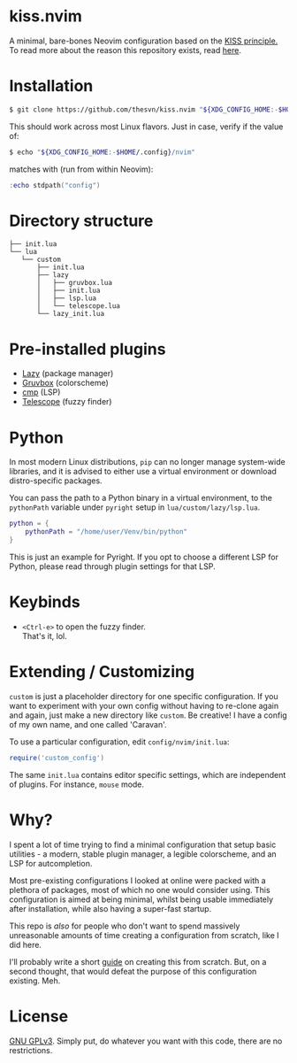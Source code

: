 # kiss.nvim
A minimal, bare-bones Neovim configuration based on the [KISS principle.](https://en.wikipedia.org/wiki/KISS_principle) 
To read more about the reason this repository exists, read [here](#why).

# Installation
```bash
$ git clone https://github.com/thesvn/kiss.nvim "${XDG_CONFIG_HOME:-$HOME/.config}"/nvim
```

This should work across most Linux flavors. Just in case, verify if the value of:
```bash
$ echo "${XDG_CONFIG_HOME:-$HOME/.config}/nvim"
```

matches with (run from within Neovim):
```lua
:echo stdpath("config")
```

# Directory structure
```
├── init.lua  
└── lua  
   └── custom  
       ├── init.lua  
       ├── lazy  
       │   ├── gruvbox.lua  
       │   ├── init.lua  
       │   ├── lsp.lua  
       │   └── telescope.lua  
       └── lazy_init.lua  
```

  
# Pre-installed plugins
- [Lazy](https://lazy.folke.io/) (package manager)
- [Gruvbox](https://github.com/ellisonleao/gruvbox.nvim) (colorscheme)
- [cmp](https://github.com/hrsh7th/nvim-cmp) (LSP)
- [Telescope](https://github.com/nvim-telescope/telescope.nvim) (fuzzy finder)
  

# Python
In most modern Linux distributions, `pip` can no longer manage system-wide libraries, and it is advised to either use a virtual environment or download 
distro-specific packages.

You can pass the path to a Python binary in a virtual environment, to the `pythonPath` variable under `pyright` setup in `lua/custom/lazy/lsp.lua`.
```lua
python = {
    pythonPath = "/home/user/Venv/bin/python"
}
```

This is just an example for Pyright. If you opt to choose a different LSP for Python,
please read through plugin settings for that LSP.
  
  
# Keybinds
- `<Ctrl-e>` to open the fuzzy finder.  
That's it, lol.


# Extending / Customizing
`custom` is just a placeholder directory for one specific configuration. If you want to 
experiment with your own config without having to re-clone again and again, just make a new directory like `custom`.
Be creative! I have a config of my own name, and one called 'Caravan'.

To use a particular configuration, edit `config/nvim/init.lua`:
```lua
require('custom_config')
```

The same `init.lua` contains editor specific settings, which are independent of plugins.
For instance, `mouse` mode.


# Why?
I spent a lot of time trying to find a minimal configuration that setup basic utilities - a modern,
stable plugin manager, a legible colorscheme, and an LSP for autcompletion.

Most pre-existing configurations I looked at online were packed with a plethora of packages,
most of which no one would consider using. This configuration is aimed at being minimal, whilst being usable 
immediately after installation, while also having a super-fast startup.

This repo is *also* for people who don't want to spend massively unreasonable amounts of time creating a configuration from
scratch, like I did here. 

I'll probably write a short [guide](https://thesvn.github.io) on creating this from scratch.
But, on a second thought, that would defeat the purpose of this configuration existing. Meh.


# License
[GNU GPLv3](https://www.gnu.org/licenses/gpl-3.0.en.html). Simply put, do whatever you want with this code, there are no restrictions.
